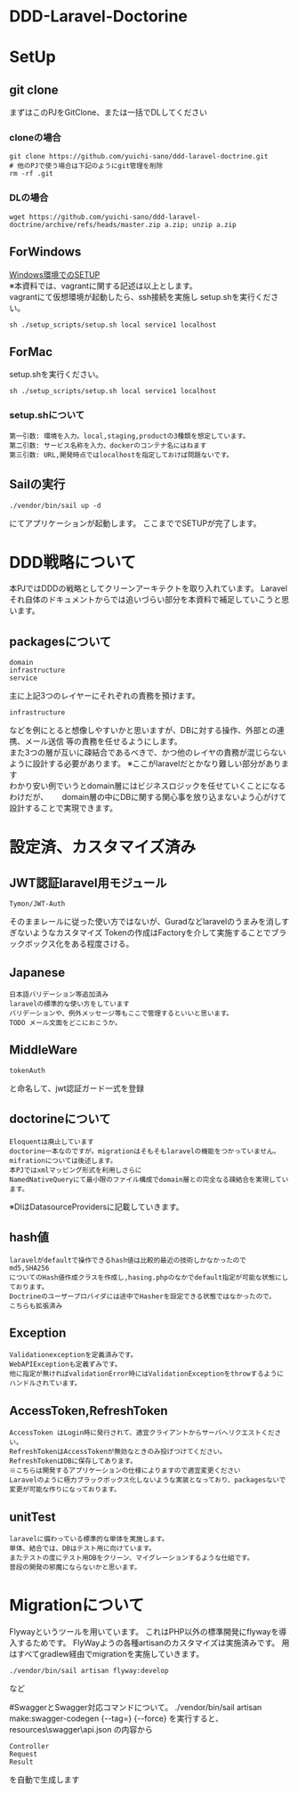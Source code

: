 # DDD-Laravel-Doctorine

# SetUp
## git clone
まずはこのPJをGitClone、または一括でDLしてください
### cloneの場合 
	git clone https://github.com/yuichi-sano/ddd-laravel-doctrine.git  
	# 他のPJで使う場合は下記のようにgit管理を削除
	rm -rf .git

### DLの場合
	wget https://github.com/yuichi-sano/ddd-laravel-doctrine/archive/refs/heads/master.zip a.zip; unzip a.zip

## ForWindows
[Windows環境でのSETUP](./docs/for_win/README.md)   
※本資料では、vagrantに関する記述は以上とします。  
vagrantにて仮想環境が起動したら、ssh接続を実施し
setup.shを実行ください。

    sh ./setup_scripts/setup.sh local service1 localhost
## ForMac
setup.shを実行ください。

    sh ./setup_scripts/setup.sh local service1 localhost
### setup.shについて
    第一引数: 環境を入力。local,staging,productの3種類を想定しています。
    第二引数: サービス名称を入力、dockerのコンテナ名にはねます
    第三引数: URL,開発時点ではlocalhostを指定しておけば問題ないです。

## Sailの実行

    ./vendor/bin/sail up -d
にてアプリケーションが起動します。
ここまででSETUPが完了します。

# DDD戦略について
   本PJではDDDの戦略としてクリーンアーキテクトを取り入れています。
   Laravelそれ自体のドキュメントからでは追いづらい部分を本資料で補足していこうと思います。
## packagesについて
    
    domain
    infrastructure
    service
主に上記3つのレイヤーにそれぞれの責務を預けます。

    infrastructure
などを例にとると想像しやすいかと思いますが、DBに対する操作、外部との連携、メール送信
等の責務を任せるようにします。  
また3つの層が互いに疎結合であるべきで、かつ他のレイヤの責務が混じらないように設計する必要があります。
※ここがlaravelだとかなり難しい部分があります  
わかり安い例でいうとdomain層にはビジネスロジックを任せていくことになるわけだが、　　
domain層の中にDBに関する関心事を放り込まないよう心がけて設計することで実現できます。


# 設定済、カスタマイズ済み
## JWT認証laravel用モジュール
    Tymon/JWT-Auth
そのままレールに従った使い方ではないが、Guradなどlaravelのうまみを消しすぎないようなカスタマイズ
Tokenの作成はFactoryを介して実施することでブラックボックス化をある程度さける。
## Japanese
    日本語バリデーション等追加済み
    laravelの標準的な使い方をしています
    バリデーションや、例外メッセージ等もここで管理するといいと思います。
    TODO メール文面をどこにおこうか。
## MiddleWare
    tokenAuth
と命名して、jwt認証ガード一式を登録


## doctorineについて
	Eloquentは廃止しています
	doctorine一本なのですが。migrationはそもそもlaravelの機能をつかっていません。
	mifrationについては後述します。
    本PJではxmlマッピング形式を利用しさらに
    NamedNativeQueryにて最小限のファイル構成でdomain層との完全なる疎結合を実現しています。

※DIはDatasourceProvidersに記載していきます。

## hash値
    laravelがdefaultで操作できるhash値は比較的最近の技術しかなかったので
    md5,SHA256
    についてのHash値作成クラスを作成し,hasing.phpのなかでdefault指定が可能な状態にしております。
    Doctrineのユーザープロバイダには途中でHasherを設定できる状態ではなかったので。
    こちらも拡張済み

## Exception
    Validationexceptionを定義済みです。  
    WebAPIExceptionも定義ずみです。
    他に指定が無ければvalidationError時にはValidationExceptionをthrowするようにハンドルされています。

## AccessToken,RefreshToken
    AccessToken はLogin時に発行されて、適宜クライアントからサーバへリクエストください。
    RefreshTokenはAccessTokenが無効なときのみ投げつけてください。
    RefreshTokenはDBに保存してあります。
    ※こちらは開発するアプリケーションの仕様によりますので適宜変更ください
    Laravelのように極力ブラックボックス化しないような実装となっており、packagesないで変更が可能な作りになっております。


## unitTest
    laravelに備わっている標準的な単体を実施します。
    単体、結合では、DBはテスト用に向けています。
    またテストの度にテスト用DBをクリーン、マイグレーションするような仕組です。
    普段の開発の邪魔にならないかと思います。



# Migrationについて
 Flywayというツールを用いています。
 これはPHP以外の標準開発にflywayを導入するためです。
 FlyWayようの各種artisanのカスタマイズは実施済みです。
 用はすべてgradlew経由でmigrationを実施していきます。

    ./vendor/bin/sail artisan flyway:develop
など





#SwaggerとSwagger対応コマンドについて。
    ./vendor/bin/sail artisan make:swagger-codegen {--tag=} {--force}
を実行すると、
    resources\swagger\api.json
の内容から

    Controller
    Request
    Result
を自動で生成します

